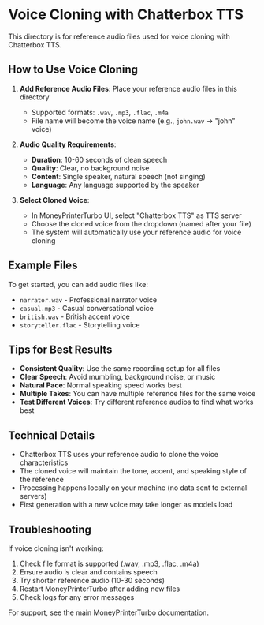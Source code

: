 # Voice Cloning with Chatterbox TTS

This directory is for reference audio files used for voice cloning with Chatterbox TTS.

## How to Use Voice Cloning

1. **Add Reference Audio Files**: Place your reference audio files in this directory
   - Supported formats: `.wav`, `.mp3`, `.flac`, `.m4a`
   - File name will become the voice name (e.g., `john.wav` → "john" voice)

2. **Audio Quality Requirements**:
   - **Duration**: 10-60 seconds of clean speech
   - **Quality**: Clear, no background noise
   - **Content**: Single speaker, natural speech (not singing)
   - **Language**: Any language supported by the speaker

3. **Select Cloned Voice**:
   - In MoneyPrinterTurbo UI, select "Chatterbox TTS" as TTS server
   - Choose the cloned voice from the dropdown (named after your file)
   - The system will automatically use your reference audio for voice cloning

## Example Files

To get started, you can add audio files like:
- `narrator.wav` - Professional narrator voice
- `casual.mp3` - Casual conversational voice  
- `british.wav` - British accent voice
- `storyteller.flac` - Storytelling voice

## Tips for Best Results

- **Consistent Quality**: Use the same recording setup for all files
- **Clear Speech**: Avoid mumbling, background noise, or music
- **Natural Pace**: Normal speaking speed works best
- **Multiple Takes**: You can have multiple reference files for the same voice
- **Test Different Voices**: Try different reference audios to find what works best

## Technical Details

- Chatterbox TTS uses your reference audio to clone the voice characteristics
- The cloned voice will maintain the tone, accent, and speaking style of the reference
- Processing happens locally on your machine (no data sent to external servers)
- First generation with a new voice may take longer as models load

## Troubleshooting

If voice cloning isn't working:
1. Check file format is supported (.wav, .mp3, .flac, .m4a)
2. Ensure audio is clear and contains speech
3. Try shorter reference audio (10-30 seconds)
4. Restart MoneyPrinterTurbo after adding new files
5. Check logs for any error messages

For support, see the main MoneyPrinterTurbo documentation. 